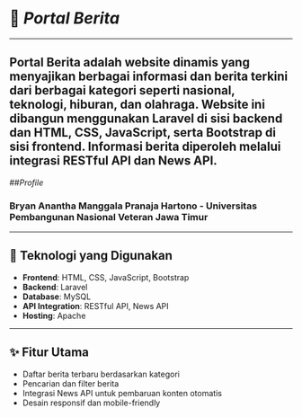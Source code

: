 # 📰 *Portal Berita*
---
Portal Berita adalah website dinamis yang menyajikan berbagai informasi dan berita terkini dari berbagai kategori seperti nasional, teknologi, hiburan, dan olahraga. Website ini dibangun menggunakan Laravel di sisi backend dan HTML, CSS, JavaScript, serta Bootstrap di sisi frontend. Informasi berita diperoleh melalui integrasi RESTful API dan News API.
---
##*Profile*
### Bryan Anantha Manggala Pranaja Hartono - Universitas Pembangunan Nasional Veteran Jawa Timur
---
## 🔧 Teknologi yang Digunakan

- **Frontend**: HTML, CSS, JavaScript, Bootstrap  
- **Backend**: Laravel  
- **Database**: MySQL  
- **API Integration**: RESTful API, News API  
- **Hosting**: Apache
---
## ✨ Fitur Utama

- Daftar berita terbaru berdasarkan kategori
- Pencarian dan filter berita
- Integrasi News API untuk pembaruan konten otomatis
- Desain responsif dan mobile-friendly
